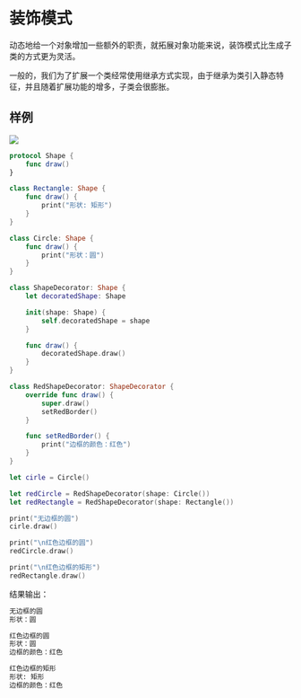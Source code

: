 # 装饰模式

动态地给一个对象增加一些额外的职责，就拓展对象功能来说，装饰模式比生成子类的方式更为灵活。

一般的，我们为了扩展一个类经常使用继承方式实现，由于继承为类引入静态特征，并且随着扩展功能的增多，子类会很膨胀。

## 样例

![](http://blog.loveli.site/mweb/16169011855587.jpg)

```swift
protocol Shape {
    func draw()
}

class Rectangle: Shape {
    func draw() {
        print("形状: 矩形")
    }
}

class Circle: Shape {
    func draw() {
        print("形状：圆")
    }
}

class ShapeDecorator: Shape {
    let decoratedShape: Shape

    init(shape: Shape) {
        self.decoratedShape = shape
    }

    func draw() {
        decoratedShape.draw()
    }
}

class RedShapeDecorator: ShapeDecorator {
    override func draw() {
        super.draw()
        setRedBorder()
    }

    func setRedBorder() {
        print("边框的颜色：红色")
    }
}

let cirle = Circle()

let redCircle = RedShapeDecorator(shape: Circle())
let redRectangle = RedShapeDecorator(shape: Rectangle())

print("无边框的圆")
cirle.draw()

print("\n红色边框的圆")
redCircle.draw()

print("\n红色边框的矩形")
redRectangle.draw()
```

结果输出：

```sh
无边框的圆
形状：圆

红色边框的圆
形状：圆
边框的颜色：红色

红色边框的矩形
形状: 矩形
边框的颜色：红色
```
